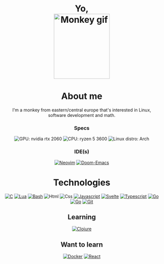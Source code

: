 <h1 align="center">
    Yo,<br />
    <img src="https://c.tenor.com/fMWsP6jil1MAAAAS/langostino19gif-arab-monkey.gif" alt="Monkey gif" width="180"
        height="210" />
</h1>

<h1 align="center">About me</h1>
<p align="center">
    I'm a monkey from eastern/central europe that's interested in Linux, software
    development and math.
</p>
<h3 align="center">Specs</h3>
<div align="center">
    <img src="https://img.shields.io/badge/NVIDIA-RTX2060-76B900?style=for-the-badge&logo=nvidia&logoColor=white"
        alt="GPU: nvidia rtx 2060" />
    <img src="https://img.shields.io/badge/AMD-Ryzen_5_3600-ED1C24?style=for-the-badge&logo=amd&logoColor=white\"
        alt="CPU: ryzen 5 3600" />
    <img src="https://img.shields.io/badge/Arch_Linux-1793D1?style=for-the-badge&logo=arch-linux&logoColor=white"
        alt="Linux distro: Arch" />
</div>
<h3 align="center">IDE(s)</h3>
<div align="center">
    <a href="https://neovim.io/"><img
            src="https://img.shields.io/badge/NeoVim-%2357A143.svg?&style=for-the-badge&logo=neovim&logoColor=white"
            alt="Neovim" /></a>
    <a href="https://github.com/doomemacs/doomemacs"><img
            src="https://img.shields.io/badge/Doom_Emacs-%237F5AB6.svg?&style=for-the-badge&logo=gnu-emacs&logoColor=white"
            alt="Doom-Emacs" /></a>
</div>

<h1 align="center">Technologies</h1>
<div align="center">
    <a href="https://gcc.gnu.org/"><img
            src="https://img.shields.io/badge/C-00599C?style=for-the-badge&logo=c&logoColor=white" alt="C" /></a>
    <a href="https://www.lua.org/"><img
            src="https://img.shields.io/badge/Lua-2C2D72?style=for-the-badge&logo=lua&logoColor=white" alt="Lua" /></a>
    <a href="https://www.gnu.org/software/bash/"><img
            src="https://img.shields.io/badge/Shell_Script-121011?style=for-the-badge&logo=gnu-bash&logoColor=white"
            alt="Bash" /></a>
    <img src="https://img.shields.io/badge/HTML5-E34F26?style=for-the-badge&logo=html5&logoColor=white" alt="Html" />
    <img src="https://img.shields.io/badge/CSS3-1572B6?style=for-the-badge&logo=css3&logoColor=white" alt="Css" />
    <a href="https://www.javascript.com/"><img
            src="https://img.shields.io/badge/JavaScript-F7DF1E?style=for-the-badge&logo=javascript&logoColor=black"
            alt="Javascript" /></a>
    <a href="https://svelte.dev/"><img
            src="https://img.shields.io/badge/Svelte-4A4A55?style=for-the-badge&logo=svelte&logoColor=FF3E00"
            alt="Svelte" /></a>
    <a href="https://www.typescriptlang.org/"><img
            src="https://img.shields.io/badge/TypeScript-007ACC?style=for-the-badge&logo=typescript&logoColor=white"
            alt="Typescript" /></a>
    <a href="https://go.dev/"><img
            src="https://img.shields.io/badge/Go-00ADD8?style=for-the-badge&logo=go&logoColor=white" alt="Go" /></a>
    <a href="https://rust-lang.org/"><img
            src="https://img.shields.io/badge/Rust-000000?style=for-the-badge&logo=rust&logoColor=white" alt="Go" /></a>
    <a href="https://git-scm.com/"><img
            src="https://img.shields.io/badge/GIT-E44C30?style=for-the-badge&logo=git&logoColor=white" alt="Git" /></a>
</div>

<h2 align="center">Learning</h2>
<div align="center">
    <a href="https://www.clojure.org/"><img
            src="https://img.shields.io/badge/Clojure-%23Clojure.svg?style=for-the-badge&logo=Clojure&logoColor=Clojure"
            alt="Clojure" /></a>
</div>

<h2 align="center">Want to learn</h2>
<div align="center">
    <a href="https://www.docker.com/"><img
            src="https://img.shields.io/badge/docker-%230db7ed.svg?style=for-the-badge&logo=docker&logoColor=white"
            alt="Docker" /></a>
    <a href="https://reactjs.org/"><img
            src="https://img.shields.io/badge/React-20232A?style=for-the-badge&logo=react&logoColor=61DAFB"
            alt="React" /></a>
</div>
